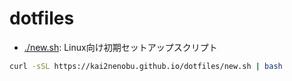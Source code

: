 # dotfiles

- [./new.sh](new.sh): Linux向け初期セットアップスクリプト

```sh
curl -sSL https://kai2nenobu.github.io/dotfiles/new.sh | bash
```
